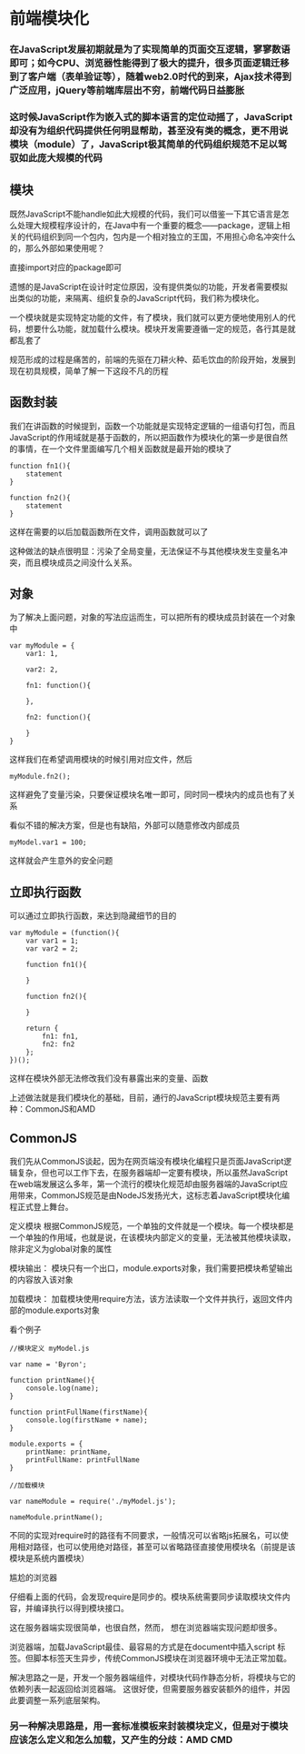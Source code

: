 # 前端模块化

### 在JavaScript发展初期就是为了实现简单的页面交互逻辑，寥寥数语即可；如今CPU、浏览器性能得到了极大的提升，很多页面逻辑迁移到了客户端（表单验证等），随着web2.0时代的到来，Ajax技术得到广泛应用，jQuery等前端库层出不穷，前端代码日益膨胀

### 这时候JavaScript作为嵌入式的脚本语言的定位动摇了，JavaScript却没有为组织代码提供任何明显帮助，甚至没有类的概念，更不用说模块（module）了，JavaScript极其简单的代码组织规范不足以驾驭如此庞大规模的代码

## 模块

既然JavaScript不能handle如此大规模的代码，我们可以借鉴一下其它语言是怎么处理大规模程序设计的，在Java中有一个重要的概念——package，逻辑上相关的代码组织到同一个包内，包内是一个相对独立的王国，不用担心命名冲突什么的，那么外部如果使用呢？

直接import对应的package即可

遗憾的是JavaScript在设计时定位原因，没有提供类似的功能，开发者需要模拟出类似的功能，来隔离、组织复杂的JavaScript代码，我们称为模块化。

一个模块就是实现特定功能的文件，有了模块，我们就可以更方便地使用别人的代码，想要什么功能，就加载什么模块。模块开发需要遵循一定的规范，各行其是就都乱套了

规范形成的过程是痛苦的，前端的先驱在刀耕火种、茹毛饮血的阶段开始，发展到现在初具规模，简单了解一下这段不凡的历程

## 函数封装

我们在讲函数的时候提到，函数一个功能就是实现特定逻辑的一组语句打包，而且JavaScript的作用域就是基于函数的，所以把函数作为模块化的第一步是很自然的事情，在一个文件里面编写几个相关函数就是最开始的模块了
```
function fn1(){
    statement
}

function fn2(){
    statement
}
```
这样在需要的以后加载函数所在文件，调用函数就可以了

这种做法的缺点很明显：污染了全局变量，无法保证不与其他模块发生变量名冲突，而且模块成员之间没什么关系。

## 对象

为了解决上面问题，对象的写法应运而生，可以把所有的模块成员封装在一个对象中
```
var myModule = {
    var1: 1,

    var2: 2,

    fn1: function(){

    },

    fn2: function(){

    }
}
```
这样我们在希望调用模块的时候引用对应文件，然后
```
myModule.fn2();
```
这样避免了变量污染，只要保证模块名唯一即可，同时同一模块内的成员也有了关系

看似不错的解决方案，但是也有缺陷，外部可以随意修改内部成员
```
myModel.var1 = 100;
```
这样就会产生意外的安全问题

## 立即执行函数

可以通过立即执行函数，来达到隐藏细节的目的
```
var myModule = (function(){
    var var1 = 1;
    var var2 = 2;

    function fn1(){

    }

    function fn2(){

    }

    return {
        fn1: fn1,
        fn2: fn2
    };
})();
```
这样在模块外部无法修改我们没有暴露出来的变量、函数

上述做法就是我们模块化的基础，目前，通行的JavaScript模块规范主要有两种：CommonJS和AMD

## CommonJS

我们先从CommonJS谈起，因为在网页端没有模块化编程只是页面JavaScript逻辑复杂，但也可以工作下去，在服务器端却一定要有模块，所以虽然JavaScript在web端发展这么多年，第一个流行的模块化规范却由服务器端的JavaScript应用带来，CommonJS规范是由NodeJS发扬光大，这标志着JavaScript模块化编程正式登上舞台。

定义模块 根据CommonJS规范，一个单独的文件就是一个模块。每一个模块都是一个单独的作用域，也就是说，在该模块内部定义的变量，无法被其他模块读取，除非定义为global对象的属性

模块输出： 模块只有一个出口，module.exports对象，我们需要把模块希望输出的内容放入该对象

加载模块： 加载模块使用require方法，该方法读取一个文件并执行，返回文件内部的module.exports对象

看个例子
```
//模块定义 myModel.js

var name = 'Byron';

function printName(){
    console.log(name);
}

function printFullName(firstName){
    console.log(firstName + name);
}

module.exports = {
    printName: printName,
    printFullName: printFullName
}
```
```
//加载模块

var nameModule = require('./myModel.js');

nameModule.printName();
```
不同的实现对require时的路径有不同要求，一般情况可以省略js拓展名，可以使用相对路径，也可以使用绝对路径，甚至可以省略路径直接使用模块名（前提是该模块是系统内置模块）

尴尬的浏览器

仔细看上面的代码，会发现require是同步的。模块系统需要同步读取模块文件内容，并编译执行以得到模块接口。

这在服务器端实现很简单，也很自然，然而， 想在浏览器端实现问题却很多。

浏览器端，加载JavaScript最佳、最容易的方式是在document中插入script 标签。但脚本标签天生异步，传统CommonJS模块在浏览器环境中无法正常加载。

解决思路之一是，开发一个服务器端组件，对模块代码作静态分析，将模块与它的依赖列表一起返回给浏览器端。 这很好使，但需要服务器安装额外的组件，并因此要调整一系列底层架构。

### 另一种解决思路是，用一套标准模板来封装模块定义，但是对于模块应该怎么定义和怎么加载，又产生的分歧：AMD CMD



